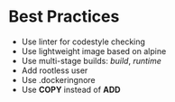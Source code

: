 # Best Practices
- Use linter for codestyle checking
- Use lightweight image based on alpine
- Use multi-stage builds: *build*, *runtime*
- Add rootless user
- Use .dockeringnore
- Use **COPY** instead of **ADD**
